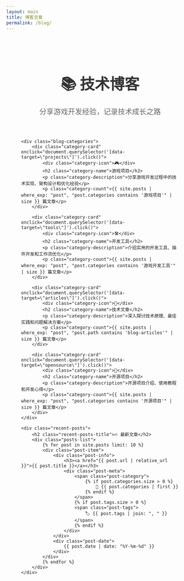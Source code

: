 ```yaml
---
layout: main
title: 博客文章
permalink: /blog/
---
```


<style>
/* 博客页面特定样式 */
.blog-home {
    padding: 40px;
}

.blog-header {
    text-align: center;
    margin-bottom: 60px;
}

.blog-title {
    font-size: 2.5rem;
    margin-bottom: 20px;
    color: #333;
}

.blog-subtitle {
    font-size: 1.2rem;
    color: #666;
}

.blog-categories {
    display: grid;
    grid-template-columns: repeat(auto-fit, minmax(300px, 1fr));
    gap: 30px;
    margin-bottom: 60px;
}

.category-card {
    background: white;
    border-radius: 10px;
    padding: 30px;
    box-shadow: 0 5px 20px rgba(0, 0, 0, 0.1);
    transition: all 0.3s ease;
    cursor: pointer;
}

.category-card:hover {
    transform: translateY(-5px);
    box-shadow: 0 10px 30px rgba(0, 0, 0, 0.15);
}

.category-icon {
    font-size: 3rem;
    margin-bottom: 20px;
}

.category-name {
    font-size: 1.5rem;
    margin-bottom: 10px;
    color: #333;
}

.category-description {
    color: #666;
    line-height: 1.6;
}

.category-count {
    margin-top: 15px;
    font-size: 0.9rem;
    color: #999;
}

.recent-posts {
    background: #f8f8f8;
    padding: 40px;
    border-radius: 10px;
}

.recent-posts-title {
    font-size: 1.8rem;
    margin-bottom: 30px;
    text-align: center;
}

.posts-list {
    display: flex;
    flex-direction: column;
    gap: 20px;
}

.post-item {
    background: white;
    padding: 20px;
    border-radius: 8px;
    display: flex;
    justify-content: space-between;
    align-items: center;
    transition: all 0.3s ease;
}

.post-item:hover {
    box-shadow: 0 5px 15px rgba(0, 0, 0, 0.1);
}

.post-info h3 {
    margin: 0 0 10px 0;
    font-size: 1.2rem;
}

.post-info h3 a {
    color: #333;
    text-decoration: none;
}

.post-info h3 a:hover {
    color: #2196F3;
}

.post-meta {
    display: flex;
    gap: 20px;
    font-size: 0.9rem;
    color: #666;
}

.post-date {
    text-align: right;
    color: #999;
    font-size: 0.9rem;
}
</style>

<div class="blog-home">
    <div class="blog-header">
        <h1 class="blog-title">📚 技术博客</h1>
        <p class="blog-subtitle">分享游戏开发经验，记录技术成长之路</p>
    </div>
    
    <div class="blog-categories">
        <div class="category-card" onclick="document.querySelector('[data-target=\"projects\"]').click()">
            <div class="category-icon">🎮</div>
            <h2 class="category-name">游戏项目</h2>
            <p class="category-description">分享游戏开发过程中的技术实现、架构设计和优化经验</p>
            <p class="category-count">{{ site.posts | where_exp: "post", "post.categories contains '游戏项目'" | size }} 篇文章</p>
        </div>
        
        <div class="category-card" onclick="document.querySelector('[data-target=\"tools\"]').click()">
            <div class="category-icon">🛠️</div>
            <h2 class="category-name">开发工具</h2>
            <p class="category-description">介绍实用的开发工具、插件开发和工作流优化</p>
            <p class="category-count">{{ site.posts | where_exp: "post", "post.categories contains '游戏开发工具'" | size }} 篇文章</p>
        </div>
        
        <div class="category-card" onclick="document.querySelector('[data-target=\"articles\"]').click()">
            <div class="category-icon">📝</div>
            <h2 class="category-name">技术文章</h2>
            <p class="category-description">深入探讨技术原理、最佳实践和问题解决方案</p>
            <p class="category-count">{{ site.posts | where_exp: "post", "post.path contains 'blog-articles'" | size }} 篇文章</p>
        </div>
        
        <div class="category-card" onclick="document.querySelector('[data-target=\"opensource\"]').click()">
            <div class="category-icon">🌟</div>
            <h2 class="category-name">开源项目</h2>
            <p class="category-description">开源项目介绍、使用教程和开发心得</p>
            <p class="category-count">{{ site.posts | where_exp: "post", "post.categories contains '开源项目'" | size }} 篇文章</p>
        </div>
    </div>
    
    <div class="recent-posts">
        <h2 class="recent-posts-title">🔥 最新文章</h2>
        <div class="posts-list">
            {% for post in site.posts limit: 10 %}
            <div class="post-item">
                <div class="post-info">
                    <h3><a href="{{ post.url | relative_url }}">{{ post.title }}</a></h3>
                    <div class="post-meta">
                        <span class="post-category">
                            {% if post.categories.size > 0 %}
                                📁 {{ post.categories | first }}
                            {% endif %}
                        </span>
                        {% if post.tags.size > 0 %}
                        <span class="post-tags">
                            🏷️ {{ post.tags | join: ", " }}
                        </span>
                        {% endif %}
                    </div>
                </div>
                <div class="post-date">
                    {{ post.date | date: "%Y-%m-%d" }}
                </div>
            </div>
            {% endfor %}
        </div>
    </div>
</div>

<script>
// 页面加载完成后，自动切换到"关于我"标签
document.addEventListener('DOMContentLoaded', function() {
    // 查找关于我的导航项并点击
    const aboutLink = document.querySelector('[data-target="about"]');
    if (aboutLink) {
        aboutLink.click();
    }
});
</script>